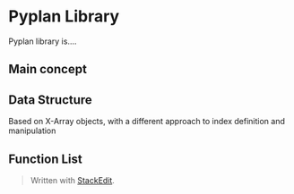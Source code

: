 
# Pyplan Library
Pyplan library is....

## Main concept

## Data Structure
Based on X-Array objects, with a different approach to index definition and manipulation

## Function List



> Written with [StackEdit](https://stackedit.io/).
<!--stackedit_data:
eyJoaXN0b3J5IjpbNDk0ODA3NzAzXX0=
-->